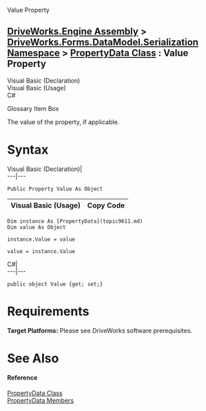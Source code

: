 Value Property   
  
[DriveWorks.Engine Assembly](topic2156.md) > [DriveWorks.Forms.DataModel.Serialization Namespace](topic9591.md) > [PropertyData Class](topic9611.md) : Value Property  
---  
  
Visual Basic (Declaration)    
Visual Basic (Usage)    
C# 

Glossary Item Box

The value of the property, if applicable. 

# Syntax

Visual Basic (Declaration)|   
---|---  
      
    
    Public Property Value As Object  
  
Visual Basic (Usage)| Copy Code  
---|---  
      
    
    Dim instance As [PropertyData](topic9611.md)
    Dim value As Object
     
    instance.Value = value
     
    value = instance.Value  
  
C#|   
---|---  
      
    
    public object Value {get; set;}  
  
# Requirements

**Target Platforms:** Please see DriveWorks software prerequisites.

# See Also

#### Reference

[PropertyData Class](topic9611.md)   
[PropertyData Members](topic9612.md)


